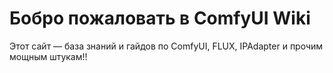# Бобро пожаловать в ComfyUI Wiki

Этот сайт — база знаний и гайдов по ComfyUI, FLUX, IPAdapter и прочим мощным штукам!!
